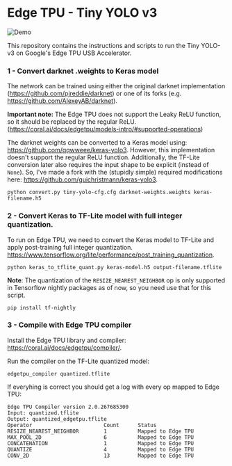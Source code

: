 # Edge TPU - Tiny YOLO v3

![Demo](blob:https://giphy.com/755055f6-7e72-41e8-9721-c106ee4f5385)

This repository contains the instructions and scripts to run the Tiny YOLO-v3 on Google's Edge TPU USB Accelerator.

### 1 - Convert darknet .weights to Keras model
The network can be trained using either the original darknet implementation (https://github.com/pjreddie/darknet) or one of its forks (e.g. https://github.com/AlexeyAB/darknet). 

**Important note:** The Edge TPU does not support the Leaky ReLU function, so it should be replaced by the regular ReLU. (https://coral.ai/docs/edgetpu/models-intro/#supported-operations) 

The darknet weights can be converted to a Keras model using: https://github.com/qqwweee/keras-yolo3. However, this implementation doesn't support the regular ReLU function. Additionally, the TF-Lite conversion later also requires the input shape to be explicit (instead of `None`). So, I've made a fork with the (stupidly simple) required modifications here: https://github.com/guichristmann/keras-yolo3.

    python convert.py tiny-yolo-cfg.cfg darknet-weights.weights keras-filename.h5
    
### 2 - Convert Keras to TF-Lite model with full integer quantization.
To run on Edge TPU, we need to convert the Keras model to TF-Lite and apply post-training full integer quantization. https://www.tensorflow.org/lite/performance/post_training_quantization.

    python keras_to_tflite_quant.py keras-model.h5 output-filename.tflite
    
**Note**: The quantization of the `RESIZE_NEAREST_NEIGHBOR` op is only supported in Tensorflow nightly packages as of now, so you need use that for this script. 
    
    pip install tf-nightly
    
### 3 - Compile with Edge TPU compiler
Install the Edge TPU library and compiler: https://coral.ai/docs/edgetpu/compiler/.

Run the compiler on the TF-Lite quantized model:
    
    edgetpu_compiler quantized.tflite

If everyhing is correct you should get a log with every op mapped to Edge TPU:

    Edge TPU Compiler version 2.0.267685300
    Input: quantized.tflite
    Output: quantized_edgetpu.tflite
    Operator                       Count      Status
    RESIZE_NEAREST_NEIGHBOR        1          Mapped to Edge TPU
    MAX_POOL_2D                    6          Mapped to Edge TPU
    CONCATENATION                  1          Mapped to Edge TPU
    QUANTIZE                       4          Mapped to Edge TPU
    CONV_2D                        13         Mapped to Edge TPU
